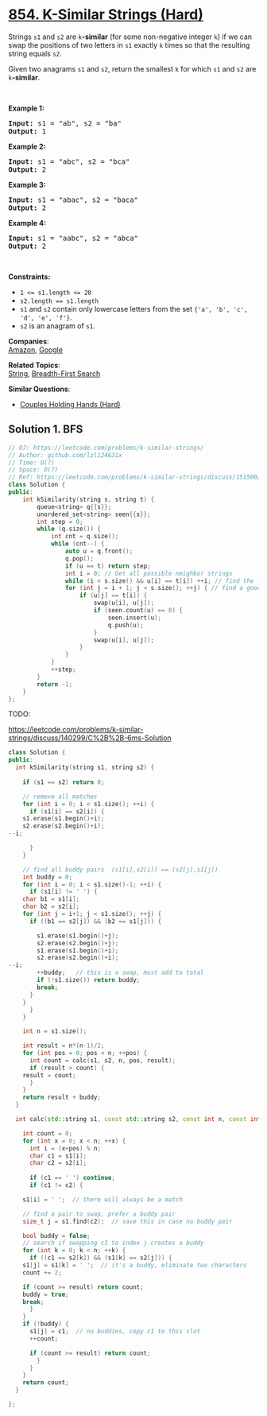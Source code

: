# [854. K-Similar Strings (Hard)](https://leetcode.com/problems/k-similar-strings/)

<p>Strings <code>s1</code> and <code>s2</code> are <code>k</code><strong>-similar</strong> (for some non-negative integer <code>k</code>) if we can swap the positions of two letters in <code>s1</code> exactly <code>k</code> times so that the resulting string equals <code>s2</code>.</p>

<p>Given two anagrams <code>s1</code> and <code>s2</code>, return the smallest <code>k</code> for which <code>s1</code> and <code>s2</code> are <code>k</code><strong>-similar</strong>.</p>

<p>&nbsp;</p>
<p><strong>Example 1:</strong></p>
<pre><strong>Input:</strong> s1 = "ab", s2 = "ba"
<strong>Output:</strong> 1
</pre><p><strong>Example 2:</strong></p>
<pre><strong>Input:</strong> s1 = "abc", s2 = "bca"
<strong>Output:</strong> 2
</pre><p><strong>Example 3:</strong></p>
<pre><strong>Input:</strong> s1 = "abac", s2 = "baca"
<strong>Output:</strong> 2
</pre><p><strong>Example 4:</strong></p>
<pre><strong>Input:</strong> s1 = "aabc", s2 = "abca"
<strong>Output:</strong> 2
</pre>
<p>&nbsp;</p>
<p><strong>Constraints:</strong></p>

<ul>
	<li><code>1 &lt;= s1.length &lt;= 20</code></li>
	<li><code>s2.length == s1.length</code></li>
	<li><code>s1</code> and <code>s2</code> contain only lowercase letters from the set <code>{'a', 'b', 'c', 'd', 'e', 'f'}</code>.</li>
	<li><code>s2</code> is an anagram of <code>s1</code>.</li>
</ul>


**Companies**:  
[Amazon](https://leetcode.com/company/amazon), [Google](https://leetcode.com/company/google)

**Related Topics**:  
[String](https://leetcode.com/tag/string/), [Breadth-First Search](https://leetcode.com/tag/breadth-first-search/)

**Similar Questions**:
* [Couples Holding Hands (Hard)](https://leetcode.com/problems/couples-holding-hands/)

## Solution 1. BFS

```cpp
// OJ: https://leetcode.com/problems/k-similar-strings/
// Author: github.com/lzl124631x
// Time: O(?)
// Space: O(?)
// Ref: https://leetcode.com/problems/k-similar-strings/discuss/151500/Logical-Thinking-with-Clear-Java-Code
class Solution {
public:
    int kSimilarity(string s, string t) {
        queue<string> q{{s}};
        unordered_set<string> seen{{s}};
        int step = 0;
        while (q.size()) {
            int cnt = q.size();
            while (cnt--) {
                auto u = q.front();
                q.pop();
                if (u == t) return step;
                int i = 0; // Get all possible neighbor strings
                while (i < s.size() && u[i] == t[i]) ++i; // find the first index that u[i] != t[i]
                for (int j = i + 1; j < s.size(); ++j) { // find a good swap index j such that u[j] == t[i]
                    if (u[j] == t[i]) {
                        swap(u[i], u[j]);
                        if (seen.count(u) == 0) {
                            seen.insert(u);
                            q.push(u);
                        }
                        swap(u[i], u[j]);
                    }
                }
            }
            ++step;
        }
        return -1;
    }
};
```

TODO:

https://leetcode.com/problems/k-similar-strings/discuss/140299/C%2B%2B-6ms-Solution

```cpp
class Solution {
public:
  int kSimilarity(string s1, string s2) {
    
    if (s1 == s2) return 0;

    // remove all matches
    for (int i = 0; i < s1.size(); ++i) {
      if (s1[i] == s2[i]) {
	s1.erase(s1.begin()+i);
	s2.erase(s2.begin()+i);
--i;

      }
    }

    // find all buddy pairs  (s1[i],s2[i]) == (s2[j],s1[j])
    int buddy = 0;
    for (int i = 0; i < s1.size()-1; ++i) {
      if (s1[i] != ' ') {
	char b1 = s1[i];
	char b2 = s2[i];
	for (int j = i+1; j < s1.size(); ++j) {
	  if ((b1 == s2[j]) && (b2 == s1[j])) {

	    s1.erase(s1.begin()+j);
	    s2.erase(s2.begin()+j);
	    s1.erase(s1.begin()+i);
	    s2.erase(s2.begin()+i);
--i;
	    ++buddy;   // this is a swap, must add to total
	    if (!s1.size()) return buddy;
	    break;
	  }
	}
      }
    }

    int n = s1.size();

    int result = n*(n-1)/2;
    for (int pos = 0; pos < n; ++pos) {
      int count = calc(s1, s2, n, pos, result);
      if (result > count) {
	result = count;
      }
    }
    return result + buddy;
  }

  int calc(std::string s1, const std::string s2, const int n, const int pos, const int result) {

    int count = 0;
    for (int x = 0; x < n; ++x) {
      int i = (x+pos) % n;
      char c1 = s1[i];
      char c2 = s2[i];
      
      if (c1 == ' ') continue;    
      if (c1 != c2) {

	s1[i] = ' ';  // there will always be a match

	// find a pair to swap, prefer a buddy pair
	size_t j = s1.find(c2);  // save this in case no buddy pair

	bool buddy = false;
    // search if swapping c1 to index j creates a buddy
    for (int k = 0; k < n; ++k) {
      if ((c1 == s2[k]) && (s1[k] == s2[j])) {
    s1[j] = s1[k] = ' ';  // it's a buddy, eliminate two characters
    count += 2;

    if (count >= result) return count;
    buddy = true;
    break;
      }
    }
	if (!buddy) {
	  s1[j] = c1;  // no buddies, copy c1 to this slot
	  ++count;

	  if (count >= result) return count;
    	}
      }
    }
    return count;
  }

};
```